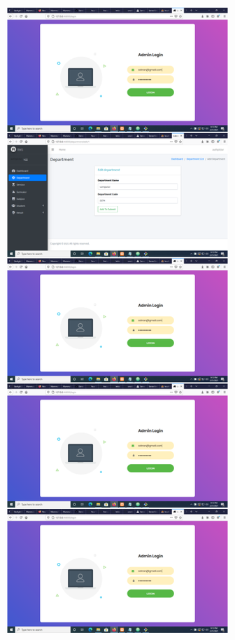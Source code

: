 ![](image/Screenshot%20(6).png)
![](image/Screenshot%20(2).png)
![](image/Screenshot%20(6).png)
![](image/Screenshot%20(6).png)
![](image/Screenshot%20(6).png)

